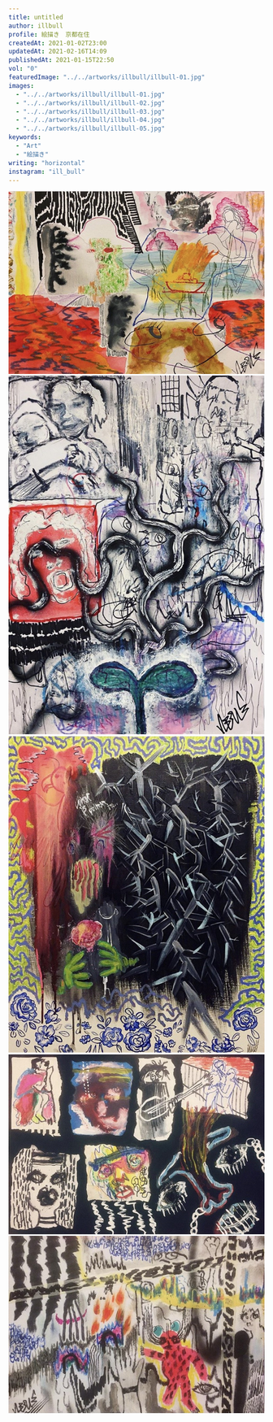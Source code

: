 ```yaml
---
title: untitled
author: illbull
profile: 絵描き　京都在住
createdAt: 2021-01-02T23:00
updatedAt: 2021-02-16T14:09
publishedAt: 2021-01-15T22:50
vol: "0"
featuredImage: "../../artworks/illbull/illbull-01.jpg"
images:
  - "../../artworks/illbull/illbull-01.jpg"
  - "../../artworks/illbull/illbull-02.jpg"
  - "../../artworks/illbull/illbull-03.jpg"
  - "../../artworks/illbull/illbull-04.jpg"
  - "../../artworks/illbull/illbull-05.jpg"
keywords:
  - "Art"
  - "絵描き"
writing: "horizontal"
instagram: "ill_bull"
---
```


![](../../artworks/illbull/illbull-01.jpg)
![](../../artworks/illbull/illbull-02.jpg)
![](../../artworks/illbull/illbull-03.jpg)
![](../../artworks/illbull/illbull-04.jpg)
![](../../artworks/illbull/illbull-05.jpg)
